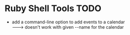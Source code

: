 Ruby Shell Tools TODO
=====================

 * add a command-line option to add events to a calendar  
   ---> doesn't work with given --name for the calendar


